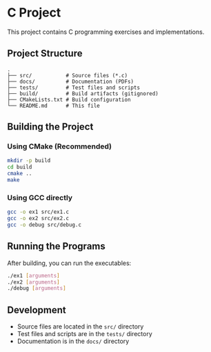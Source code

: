 # C Project

This project contains C programming exercises and implementations.

## Project Structure

```
.
├── src/           # Source files (*.c)
├── docs/          # Documentation (PDFs)
├── tests/         # Test files and scripts
├── build/         # Build artifacts (gitignored)
├── CMakeLists.txt # Build configuration
└── README.md      # This file
```

## Building the Project

### Using CMake (Recommended)
```bash
mkdir -p build
cd build
cmake ..
make
```

### Using GCC directly
```bash
gcc -o ex1 src/ex1.c
gcc -o ex2 src/ex2.c
gcc -o debug src/debug.c
```

## Running the Programs

After building, you can run the executables:
```bash
./ex1 [arguments]
./ex2 [arguments]
./debug [arguments]
```

## Development

- Source files are located in the `src/` directory
- Test files and scripts are in the `tests/` directory
- Documentation is in the `docs/` directory 